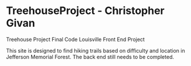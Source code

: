 # TreehouseProject - Christopher Givan
Treehouse Project
Final Code Louisville Front End Project

This site is designed to find hiking trails based on difficulty and location in Jefferson Memorial Forest.  The back end still needs to be completed.
